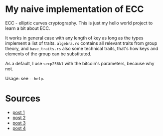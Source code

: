 # My naive implementation of ECC

ECC - elliptic curves cryptography. This is just my hello world project to learn a bit about ECC.

It works in general case with any length of key as long as the types implement a list of traits. `algebra.rs` contains all relevant traits from group theory, and `base_traits.rs` also some technical traits, that's how keys and elements of the group can be substituted.

As a default, I use `secp256k1` with the bitcoin's parameters, because why not.

Usage: see `--help`.

# Sources

- [post 1](https://hackernoon.com/what-is-the-math-behind-elliptic-curve-cryptography-f61b25253da3)
- [post 2](https://www.rareskills.io/post/elliptic-curve-addition)
- [post 3](https://andrea.corbellini.name/2015/05/17/elliptic-curve-cryptography-a-gentle-introduction/)
- [post 4](https://andrea.corbellini.name/2023/01/02/ec-encryption/)
